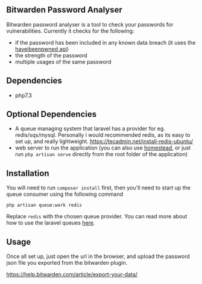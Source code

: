 ## Bitwarden Password Analyser

Bitwarden password analyser is a tool to check your passwords for vulnerabilities. Currently it checks for the following:

 - if the password has been included in any known data breach (it uses the [haveibeenpwned api](https://haveibeenpwned.com/API/v2#PwnedPasswords))
 - the strength of the password
 - multiple usages of the same password

## Dependencies

 - php7.3

## Optional Dependencies

 - A queue managing system that laravel has a provider for eg. redis/sqs/mysql. Personally i would recommended redis,
 as its easy to set up, and really lightweight. https://tecadmin.net/install-redis-ubuntu/
 - web server to run the application (you can also use [homestead](https://laravel.com/docs/5.7/homestead), or just run `php artisan serve` directly from the 
 root folder of the application)

## Installation

You will need to run `composer install` first, then you'll need to start up the queue consumer using the following command

    php artisan queue:work redis

Replace `redis` with the chosen queue provider. You can read more about how to use the laravel queues [here](https://laravel.com/docs/5.7/queues#running-the-queue-worker). 

## Usage

Once all set up, just open the url in the browser, and upload the password json file you exported from the bitwarden plugin.

https://help.bitwarden.com/article/export-your-data/
